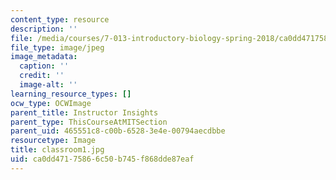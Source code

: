 ```yaml
---
content_type: resource
description: ''
file: /media/courses/7-013-introductory-biology-spring-2018/ca0dd47175866c50b745f868dde87eaf_classroom1.jpg
file_type: image/jpeg
image_metadata:
  caption: ''
  credit: ''
  image-alt: ''
learning_resource_types: []
ocw_type: OCWImage
parent_title: Instructor Insights
parent_type: ThisCourseAtMITSection
parent_uid: 465551c8-c00b-6528-3e4e-00794aecdbbe
resourcetype: Image
title: classroom1.jpg
uid: ca0dd471-7586-6c50-b745-f868dde87eaf
---
```

